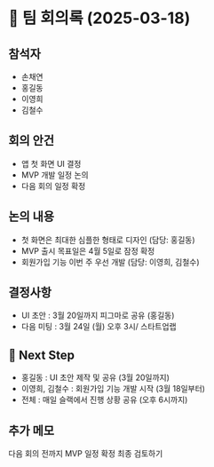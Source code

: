 # 📝 팀 회의록 (2025-03-18)
## 참석자
- 손채연
- 홍길동
- 이영희
- 김철수
  
## 회의 안건
- 앱 첫 화면 UI 결정
- MVP 개발 일정 논의
- 다음 회의 일정 확정

## 논의 내용
- 첫 화면은 최대한 심플한 형태로 디자인 (담당: 홍길동)
- MVP 출시 목표일은 4월 5일로 잠정 확정
- 회원가입 기능 이번 주 우선 개발 (담당: 이영희, 김철수)

## 결정사항
- UI 초안 : 3월 20일까지 피그마로 공유 (홍길동)
- 다음 미팅 : 3월 24일 (월) 오후 3시/ 스타트업랩

## 📌 Next Step
- 홍길동 : UI 초안 제작 및 공유 (3월 20일까지)
- 이영희, 김철수 : 회원가입 기능 개발 시작 (3월 18일부터)
- 전체 : 매일 슬랙에서 진행 상황 공유 (오후 6시까지)

## 추가 메모
다음 회의 전까지 MVP 일정 확정 최종 검토하기
